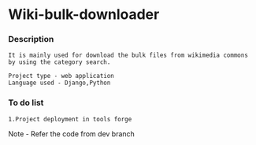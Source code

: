 # Wiki-bulk-downloader


### Description
```
It is mainly used for download the bulk files from wikimedia commons by using the category search.
```

```
Project type - web application
Language used - Django,Python
```

### To do list
```
1.Project deployment in tools forge
```
Note - Refer the code from dev branch



